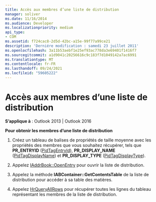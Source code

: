 ```yaml
---
title: Accès aux membres d’une liste de distribution
manager: soliver
ms.date: 11/16/2014
ms.audience: Developer
ms.localizationpriority: medium
api_type:
- COM
ms.assetid: f724cac8-2d5d-42bc-a15e-99f77a99ce21
description: 'Derniére modification : samedi 23 juillet 2011'
ms.openlocfilehash: 3a11b53aebf1e25ef93ac778da3e69401f1416f7
ms.sourcegitcommit: a1d9041c20256616c9c183f7d1049142a7ac6991
ms.translationtype: MT
ms.contentlocale: fr-FR
ms.lasthandoff: 09/24/2021
ms.locfileid: "59605222"
---
```

# <a name="accessing-the-members-of-a-distribution-list"></a>Accès aux membres d’une liste de distribution

  
  
**S’applique à** : Outlook 2013 | Outlook 2016 
  
 **Pour obtenir les membres d’une liste de distribution**
  
1. Créez un tableau de balises de propriétés de taille moyenne avec les propriétés des membres que vous souhaitez récupérer, tels que **PR_ENTRYID** ([PidTagEntryId](pidtagentryid-canonical-property.md)), **PR_DISPLAY_NAME** ([PidTagDisplayName](pidtagdisplayname-canonical-property.md)) et **PR_DISPLAY_TYPE** ([PidTagDisplayType](pidtagdisplaytype-canonical-property.md)).
    
2. Appelez [IAddrBook::OpenEntry](iaddrbook-openentry.md) pour ouvrir la liste de distribution. 
    
3. Appelez la méthode **IABContainer::GetContentsTable** de la liste de distribution pour accéder à sa table des matières. 
    
4. Appelez [HrQueryAllRows](hrqueryallrows.md) pour récupérer toutes les lignes du tableau représentant les membres de la liste de distribution. 
    

